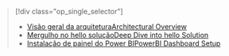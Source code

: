 > [!div class="op_single_selector"]
> * [<span data-ttu-id="b74da-101">Visão geral da arquitetura</span><span class="sxs-lookup"><span data-stu-id="b74da-101">Architectural Overview</span></span>](../articles/machine-learning/cortana-analytics-playbook-vehicle-telemetry.md)
> * [<span data-ttu-id="b74da-102">Mergulho no hello solução</span><span class="sxs-lookup"><span data-stu-id="b74da-102">Deep Dive into hello Solution</span></span>](../articles/machine-learning/cortana-analytics-playbook-vehicle-telemetry-deep-dive.md)
> * [<span data-ttu-id="b74da-103">Instalação de painel do Power BI</span><span class="sxs-lookup"><span data-stu-id="b74da-103">PowerBI Dashboard Setup</span></span>](../articles/machine-learning/cortana-analytics-playbook-vehicle-telemetry-powerbi.md)
> 
> 

